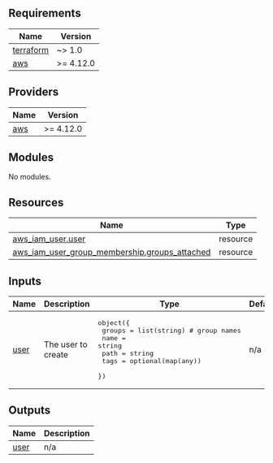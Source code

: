 <!-- BEGIN_TF_DOCS -->
## Requirements

| Name | Version |
|------|---------|
| <a name="requirement_terraform"></a> [terraform](#requirement\_terraform) | ~> 1.0 |
| <a name="requirement_aws"></a> [aws](#requirement\_aws) | >= 4.12.0 |

## Providers

| Name | Version |
|------|---------|
| <a name="provider_aws"></a> [aws](#provider\_aws) | >= 4.12.0 |

## Modules

No modules.

## Resources

| Name | Type |
|------|------|
| [aws_iam_user.user](https://registry.terraform.io/providers/hashicorp/aws/latest/docs/resources/iam_user) | resource |
| [aws_iam_user_group_membership.groups_attached](https://registry.terraform.io/providers/hashicorp/aws/latest/docs/resources/iam_user_group_membership) | resource |

## Inputs

| Name | Description | Type | Default | Required |
|------|-------------|------|---------|:--------:|
| <a name="input_user"></a> [user](#input\_user) | The user to create | <pre>object({<br/>    groups = list(string) # group names<br/>    name   = string<br/>    path   = string<br/>    tags   = optional(map(any))<br/>  })</pre> | n/a | yes |

## Outputs

| Name | Description |
|------|-------------|
| <a name="output_user"></a> [user](#output\_user) | n/a |
<!-- END_TF_DOCS -->
